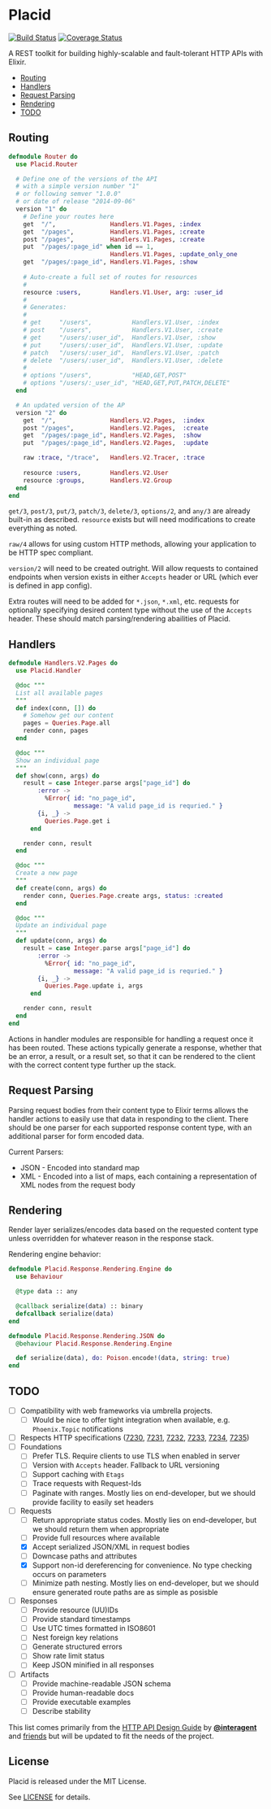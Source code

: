 # Placid
[![Build Status](https://img.shields.io/travis/slogsdon/placid.svg)](https://travis-ci.org/slogsdon/placid)
[![Coverage Status](https://img.shields.io/coveralls/slogsdon/placid.svg)](https://coveralls.io/r/slogsdon/placid)

A REST toolkit for building highly-scalable and fault-tolerant HTTP APIs with Elixir.

- [Routing](#routing)
- [Handlers](#handlers)
- [Request Parsing](#request-parsing)
- [Rendering](#rendering)
- [TODO](#todo)

## Routing

```elixir
defmodule Router do
  use Placid.Router

  # Define one of the versions of the API
  # with a simple version number "1"
  # or following semver "1.0.0"
  # or date of release "2014-09-06"
  version "1" do 
    # Define your routes here
    get  "/",               Handlers.V1.Pages, :index
    get  "/pages",          Handlers.V1.Pages, :create
    post "/pages",          Handlers.V1.Pages, :create
    put  "/pages/:page_id" when id == 1,
                            Handlers.V1.Pages, :update_only_one
    get  "/pages/:page_id", Handlers.V1.Pages, :show
    
    # Auto-create a full set of routes for resources
    #
    resource :users,        Handlers.V1.User, arg: :user_id
    #
    # Generates:
    #
    # get     "/users",           Handlers.V1.User, :index
    # post    "/users",           Handlers.V1.User, :create
    # get     "/users/:user_id",  Handlers.V1.User, :show
    # put     "/users/:user_id",  Handlers.V1.User, :update
    # patch   "/users/:user_id",  Handlers.V1.User, :patch
    # delete  "/users/:user_id",  Handlers.V1.User, :delete
    #
    # options "/users",           "HEAD,GET,POST"
    # options "/users/:_user_id", "HEAD,GET,PUT,PATCH,DELETE"
  end

  # An updated version of the AP
  version "2" do 
    get  "/",               Handlers.V2.Pages,  :index
    post "/pages",          Handlers.V2.Pages,  :create
    get  "/pages/:page_id", Handlers.V2.Pages,  :show
    put  "/pages/:page_id", Handlers.V2.Pages,  :update

    raw :trace, "/trace",   Handlers.V2.Tracer, :trace
    
    resource :users,        Handlers.V2.User
    resource :groups,       Handlers.V2.Group
  end
end
```

`get/3`, `post/3`, `put/3`, `patch/3`, `delete/3`, `options/2`, and `any/3` are already built-in as described. `resource` exists but will need modifications to create everything as noted.

`raw/4` allows for using custom HTTP methods, allowing your application to be HTTP spec compliant.

`version/2` will need to be created outright. Will allow requests to contained endpoints when version exists in either `Accepts` header or URL (which ever is defined in app config).

Extra routes will need to be added for `*.json`, `*.xml`, etc. requests for optionally specifying desired content type without the use of the `Accepts` header. These should match parsing/rendering abailities of Placid.

## Handlers

```elixir
defmodule Handlers.V2.Pages do
  use Placid.Handler

  @doc """
  List all available pages
  """
  def index(conn, []) do
    # Somehow get our content
    pages = Queries.Page.all
    render conn, pages
  end

  @doc """
  Show an individual page
  """
  def show(conn, args) do
    result = case Integer.parse args["page_id"] do
        :error -> 
          %Error{ id: "no_page_id",
                  message: "A valid page_id is requried." }
        {i, _} ->
          Queries.Page.get i
      end

    render conn, result
  end

  @doc """
  Create a new page
  """
  def create(conn, args) do
    render conn, Queries.Page.create args, status: :created
  end

  @doc """
  Update an individual page
  """
  def update(conn, args) do
    result = case Integer.parse args["page_id"] do
        :error -> 
          %Error{ id: "no_page_id",
                  message: "A valid page_id is requried." }
        {i, _} ->
          Queries.Page.update i, args
      end

    render conn, result
  end
end
```

Actions in handler modules are responsible for handling a request once it has been routed. These actions typically generate a response, whether that be an error, a result, or a result set, so that it can be rendered to the client with the correct content type further up the stack.

## Request Parsing

Parsing request bodies from their content type to Elixir terms allows the handler actions to easily use that data in responding to the client. There should be one parser for each supported response content type, with an additional parser for form encoded data.

Current Parsers:

- JSON - Encoded into standard map
- XML - Encoded into a list of maps, each containing a representation of XML nodes from the request body

## Rendering

Render layer serializes/encodes data based on the requested content type unless overridden for whatever reason in the response stack.

Rendering engine behavior:

```elixir
defmodule Placid.Response.Rendering.Engine do
  use Behaviour

  @type data :: any

  @callback serialize(data) :: binary
  defcallback serialize(data)
end

defmodule Placid.Response.Rendering.JSON do
  @behaviour Placid.Response.Rendering.Engine

  def serialize(data), do: Poison.encode!(data, string: true)
end
```

## TODO

- [ ] Compatibility with web frameworks via umbrella projects.
  - [ ] Would be nice to offer tight integration when available, e.g. `Phoenix.Topic` notifications
- [ ] Respects HTTP specifications ([7230](http://tools.ietf.org/pdf/rfc7230.pdf), 
  [7231](http://tools.ietf.org/pdf/rfc7231.pdf),
  [7232](http://tools.ietf.org/pdf/rfc7232.pdf), 
  [7233](http://tools.ietf.org/pdf/rfc7233.pdf), 
  [7234](http://tools.ietf.org/pdf/rfc7234.pdf), 
  [7235](http://tools.ietf.org/pdf/rfc7235.pdf))
- [ ] Foundations
  - [ ] Prefer TLS. Require clients to use TLS when enabled in server
  - [ ] Version with `Accepts` header. Fallback to URL versioning
  - [ ] Support caching with `Etags`
  - [ ] Trace requests with Request-Ids
  - [ ] Paginate with ranges. Mostly lies on end-developer, but we should provide facility to easily set headers
- [ ] Requests
  - [ ] Return appropriate status codes. Mostly lies on end-developer, but we should return them when appropriate
  - [ ] Provide full resources where available
  - [X] Accept serialized JSON/XML in request bodies
  - [ ] Downcase paths and attributes
  - [X] Support non-id dereferencing for convenience. No type checking occurs on parameters
  - [ ] Minimize path nesting. Mostly lies on end-developer, but we should ensure generated route paths are as simple as posisble
- [ ] Responses
  - [ ] Provide resource (UU)IDs
  - [ ] Provide standard timestamps
  - [ ] Use UTC times formatted in ISO8601
  - [ ] Nest foreign key relations
  - [ ] Generate structured errors
  - [ ] Show rate limit status
  - [ ] Keep JSON minified in all responses
- [ ] Artifacts
  - [ ] Provide machine-readable JSON schema
  - [ ] Provide human-readable docs
  - [ ] Provide executable examples
  - [ ] Describe stability
  
This list comes primarily from the [HTTP API Design Guide](https://github.com/interagent/http-api-design) by [**@interagent**](https://github.com/interagent) and [friends](https://github.com/interagent/http-api-design/graphs/contributors) but will be updated to fit the needs of the project.

## License

Placid is released under the MIT License.

See [LICENSE](https://github.com/slogsdon/placid/blob/master/LICENSE) for details.
